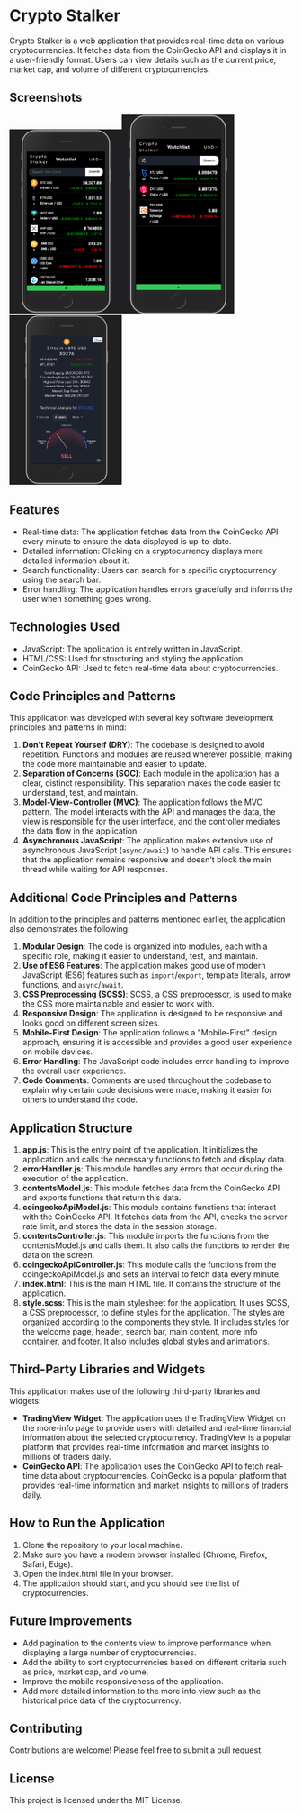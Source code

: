 # Crypto Stalker

Crypto Stalker is a web application that provides real-time data on various cryptocurrencies. It fetches data from the CoinGecko API and displays it in a user-friendly format. Users can view details such as the current price, market cap, and volume of different cryptocurrencies.

## Screenshots

<img src="./screenshots/homepage.png" alt="Screenshot Home Page" width="200"/><img src="./screenshots/search-results.png" alt="Screenshot Search Results" width="200"/><img src="./screenshots/more-info-page.png" alt="Screenshot More info page" width="200"/>

## Features

- Real-time data: The application fetches data from the CoinGecko API every minute to ensure the data displayed is up-to-date.
- Detailed information: Clicking on a cryptocurrency displays more detailed information about it.
- Search functionality: Users can search for a specific cryptocurrency using the search bar.
- Error handling: The application handles errors gracefully and informs the user when something goes wrong.

## Technologies Used

- JavaScript: The application is entirely written in JavaScript.
- HTML/CSS: Used for structuring and styling the application.
- CoinGecko API: Used to fetch real-time data about cryptocurrencies.

## Code Principles and Patterns

This application was developed with several key software development principles and patterns in mind:

1. **Don't Repeat Yourself (DRY)**: The codebase is designed to avoid repetition. Functions and modules are reused wherever possible, making the code more maintainable and easier to update.
2. **Separation of Concerns (SOC)**: Each module in the application has a clear, distinct responsibility. This separation makes the code easier to understand, test, and maintain.
3. **Model-View-Controller (MVC)**: The application follows the MVC pattern. The model interacts with the API and manages the data, the view is responsible for the user interface, and the controller mediates the data flow in the application.
4. **Asynchronous JavaScript**: The application makes extensive use of asynchronous JavaScript (`async/await`) to handle API calls. This ensures that the application remains responsive and doesn't block the main thread while waiting for API responses.

## Additional Code Principles and Patterns

In addition to the principles and patterns mentioned earlier, the application also demonstrates the following:

1. **Modular Design**: The code is organized into modules, each with a specific role, making it easier to understand, test, and maintain.
2. **Use of ES6 Features**: The application makes good use of modern JavaScript (ES6) features such as `import`/`export`, template literals, arrow functions, and `async`/`await`.
3. **CSS Preprocessing (SCSS)**: SCSS, a CSS preprocessor, is used to make the CSS more maintainable and easier to work with.
4. **Responsive Design**: The application is designed to be responsive and looks good on different screen sizes.
5. **Mobile-First Design**: The application follows a "Mobile-First" design approach, ensuring it is accessible and provides a good user experience on mobile devices.
6. **Error Handling**: The JavaScript code includes error handling to improve the overall user experience.
7. **Code Comments**: Comments are used throughout the codebase to explain why certain code decisions were made, making it easier for others to understand the code.

## Application Structure

1. **app.js**: This is the entry point of the application. It initializes the application and calls the necessary functions to fetch and display data.
2. **errorHandler.js**: This module handles any errors that occur during the execution of the application.
3. **contentsModel.js**: This module fetches data from the CoinGecko API and exports functions that return this data.
4. **coingeckoApiModel.js**: This module contains functions that interact with the CoinGecko API. It fetches data from the API, checks the server rate limit, and stores the data in the session storage.
5. **contentsController.js**: This module imports the functions from the contentsModel.js and calls them. It also calls the functions to render the data on the screen.
6. **coingeckoApiController.js**: This module calls the functions from the coingeckoApiModel.js and sets an interval to fetch data every minute.
7. **index.html**: This is the main HTML file. It contains the structure of the application.
8. **style.scss**: This is the main stylesheet for the application. It uses SCSS, a CSS preprocessor, to define styles for the application. The styles are organized according to the components they style. It includes styles for the welcome page, header, search bar, main content, more info container, and footer. It also includes global styles and animations.

## Third-Party Libraries and Widgets

This application makes use of the following third-party libraries and widgets:

- **TradingView Widget**: The application uses the TradingView Widget on the more-info page to provide users with detailed and real-time financial information about the selected cryptocurrency. TradingView is a popular platform that provides real-time information and market insights to millions of traders daily.
- **CoinGecko API**: The application uses the CoinGecko API to fetch real-time data about cryptocurrencies. CoinGecko is a popular platform that provides real-time information and market insights to millions of traders daily.

## How to Run the Application

1. Clone the repository to your local machine.
2. Make sure you have a modern browser installed (Chrome, Firefox, Safari, Edge).
3. Open the index.html file in your browser.
4. The application should start, and you should see the list of cryptocurrencies.

## Future Improvements

- Add pagination to the contents view to improve performance when displaying a large number of cryptocurrencies.
- Add the ability to sort cryptocurrencies based on different criteria such as price, market cap, and volume.
- Improve the mobile responsiveness of the application.
- Add more detailed information to the more info view such as the historical price data of the cryptocurrency.

## Contributing

Contributions are welcome! Please feel free to submit a pull request.

## License

This project is licensed under the MIT License.
